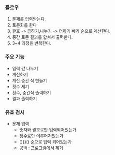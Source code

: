 ### 플로우
1. 문제를 입력받는다.
2. 토큰화를 한다
3. 괄호 -> 곱하기,나누기 -> 더하기 빼기 순으로 계산한다.
4. 중간 토큰 결과를 합쳐서 출력한다.
5. 3~4 과정을 반복한다.

### 주요 기능
- 입력 값 나누기
- 계산하기
- 계산 중간 식 만들기
- 횟수 세기
- 횟수, 중간식 출력하기
- 결과 출력하기

### 유효 검시
- 문제 입력 
  - 숫자와 괄호로만 입력되어있는가
  - 정수로만 이루어져있는가
  - []{}() 순으로 입력 되어있는가
  - 공백 : 프로그램에서 제거



